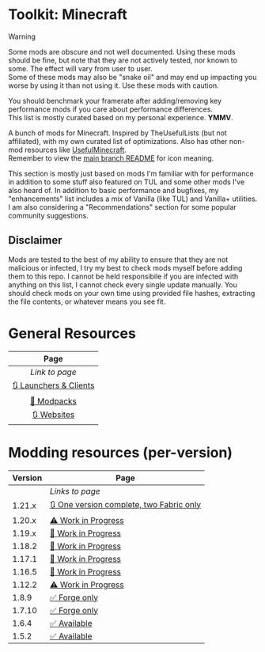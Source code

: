# Toolkit: Minecraft
> [!WARNING]
> 
> Some mods are obscure and not well documented. Using these mods should be fine, but note that
> they are not actively tested, nor known to some. The effect will vary from user to user.  
> Some of these mods may also be "snake oil" and may end up impacting you worse by using it than not using it.
> Use these mods with caution.
>
> You should benchmark your framerate after adding/removing key performance mods if you care about performance differences.   
> This list is mostly curated based on my personal experience. **YMMV**. 

A bunch of mods for Minecraft. Inspired by TheUsefulLists (but not affiliated), with my own curated list of optimizations. Also has other non-mod resources like [UsefulMinecraft](https://github.com/TheUsefulLists/UsefulMinecraft).  
Remember to view the [main branch README](../README.md) for icon meaning.  
 
This section is mostly just based on mods I'm familiar with for performance in addition to some stuff also featured on TUL and some other mods I've also heard of. In addition to basic performance and bugfixes, my "enhancements" list includes a mix of Vanilla (like TUL) and Vanilla+ utilities. I am also considering a "Recommendations" section for some popular community suggestions.

## Disclaimer
Mods are tested to the best of my ability to ensure that they are not malicious or infected, I try my best to check mods myself before adding them to this repo. I cannot be held responsibile if you are infected with anything on this list, I cannot check every single update manually. You should check mods on your own time using provided file hashes, extracting the file contents, or whatever means you see fit.  

# General Resources
| Page |
| :---: |
| *Link to page* |
| [🔃 Launchers & Clients](nonspecific/launchers.md) |
| [🚧 Modpacks](nonspecific/modpacks.md) |
| [🔃 Websites](nonspecific/websites.md) |

# Modding resources (per-version)
| Version | Page |
| --- | --- |
|  | *Links to page* |
| 1.21.x | [🔃 One version complete, two Fabric only](versions/21/index.md) |
| 1.20.x | [⚠ Work in Progress](versions/20/index.md) |
| 1.19.x | [🚧 Work in Progress](versions/19/index.md) |
| 1.18.2 | [🚧 Work in Progress](versions/18/2/index.md) |
| 1.17.1 | [🚧 Work in Progress](versions/17/1/index.md) |
| 1.16.5 | [🚧 Work in Progress](versions/16/5/index.md) |
| 1.12.2 | [⚠ Work in Progress](versions/12/2/index.md) |
| 1.8.9 | [✅ Forge only](versions/8/9/index.md) |
| 1.7.10 | [✅ Forge only](versions/7/10/index.md) |
| 1.6.4 | [✅ Available](versions/6/4/index.md) |
| 1.5.2 | [✅ Available](versions/5/2/index.md) |

<!-- TODO secret page
so these mods are compatible with these versions and need to be added


*** FORGE ***
https://modrinth.com/mod/starlight-forge - 1.17.1, 1.18.2, 1.19.x (except 1.19.4), 1.20-1.20.2

-->